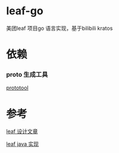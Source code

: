 # leaf-go

美团leaf 项目go 语言实现，基于bilibili kratos 


# 依赖

### proto 生成工具
[prototool](https://github.com/mfslog/prototool)

# 参考
[leaf 设计文章](https://tech.meituan.com/2019/03/07/open-source-project-leaf.html)

[leaf java 实现](https://github.com/Meituan-Dianping/Leaf)